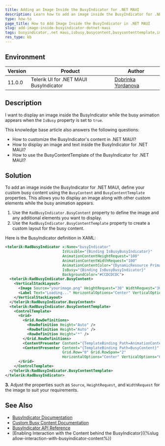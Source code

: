 ```yaml
---
title: Adding an Image Inside the BusyIndicator for .NET MAUI
description: Learn how to add an image inside the BusyIndicator for .NET MAUI when the IsBusy property is set to true.
type: how-to
page_title: How to Add Image Inside the BusyIndicator in .NET MAUI
slug: add-image-inside-busyindicator-dotnet-maui
tags: busyindicator,.net maui,isbusy,busycontent,busycontenttemplate,image
res_type: kb
---
```


## Environment

| Version | Product | Author | 
| --- | --- | ---- | 
| 11.0.0 | Telerik UI for .NET MAUI BusyIndicator | [Dobrinka Yordanova](https://www.telerik.com/blogs/author/dobrinka-yordanova) | 

## Description

I want to display an image inside the BusyIndicator while the busy animation appears when the `IsBusy` property is set to `true`. 

This knowledge base article also answers the following questions:
- How to customize the BusyIndicator's content in .NET MAUI?
- How to display an image and text inside the BusyIndicator for .NET MAUI?
- How to use the BusyContentTemplate of the BusyIndicator for .NET MAUI?

## Solution

To add an image inside the BusyIndicator for .NET MAUI, define your custom busy content using the `BusyContent` and `BusyContentTemplate` properties. This allows you to display an image along with other custom elements while the busy animation appears.

1. Use the `RadBusyIndicator.BusyContent` property to define the image and any additional elements you want to display.
2. Use the `RadBusyIndicator.BusyContentTemplate` property to create a custom layout for the busy content.

Here is the BusyIndicator definition in XAML:

```xml
<telerik:RadBusyIndicator x:Name="busyIndicator" 
                          IsVisible="{Binding IsBusyBusyIndicator}"
                          AnimationContentHeightRequest="100"
                          AnimationContentWidthRequest="100"
                          AnimationContentColor="{DynamicResource PrimaryColor}"
                          IsBusy="{Binding IsBusyBusyIndicator}"
                          BackgroundColor="#CCDCDCDC">
  <telerik:RadBusyIndicator.BusyContent>
    <VerticalStackLayout>
      <Image Source="yourimage.png" HeightRequest="30" WidthRequest="30" BackgroundColor="{DynamicResource PrimaryColor}" />
      <Label Text="Loading..." HorizontalOptions="Center" VerticalOptions="Center"/>
    </VerticalStackLayout>
  </telerik:RadBusyIndicator.BusyContent>
  <telerik:RadBusyIndicator.BusyContentTemplate>
    <ControlTemplate>
      <Grid>
        <Grid.RowDefinitions>
          <RowDefinition Height="Auto" />
          <RowDefinition Height="Auto" />
          <RowDefinition Height="*" />
        </Grid.RowDefinitions>
        <ContentPresenter Content="{TemplateBinding Path=AnimationContent}" />
        <ContentPresenter Content="{TemplateBinding Path=BusyContent}" Margin="30"
                          Grid.Row="0" Grid.RowSpan="2"
                          HorizontalOptions="Center" VerticalOptions="Center"/>
      </Grid>
    </ControlTemplate>
  </telerik:RadBusyIndicator.BusyContentTemplate>
</telerik:RadBusyIndicator>
```

**3.** Adjust the properties such as `Source`, `HeightRequest`, and `WidthRequest` for the image to suit your requirements.

## See Also

- [BusyIndicator Documentation](https://docs.telerik.com/devtools/maui/controls/busyindicator/overview)
- [Custom Busy Content Documentation](https://docs.telerik.com/devtools/maui/controls/busyindicator/content#custom-busy-content) 
- [BusyIndicator API Reference](https://docs.telerik.com/devtools/maui/api/Telerik.Maui.Controls.RadBusyIndicator) 
- [Enabling Interaction with the Content behind the BusyIndicator]({%slug allow-interaction-with-busyindicator-content%})